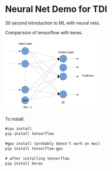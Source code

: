 # Neural Net Demo for TDI
30 second introduction to ML with neural nets.

Comparision of tensorflow with keras.

<img src="simple_nn.png" width="300px">

To install:

```
#cpu install
pip install tensorflow

#gpu install (probably doesn't work on mac)
pip install tensorflow-gpu

# after installing tensorflow
pip install keras
```

